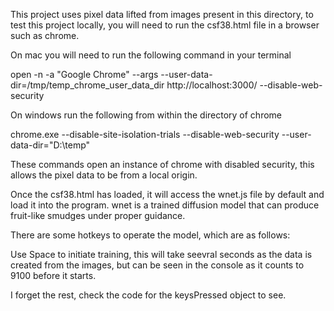 
This project uses pixel data lifted from images present in this directory, 
to test this project locally, you will need to run the csf38.html file in a browser such as chrome.

On mac you will need to run the following command in your terminal 

open -n -a "Google Chrome" --args --user-data-dir=/tmp/temp_chrome_user_data_dir http://localhost:3000/ --disable-web-security 

On windows run the following from within the directory of chrome

chrome.exe  --disable-site-isolation-trials --disable-web-security --user-data-dir="D:\temp"

These commands open an instance of chrome with disabled security, this allows the pixel data to be from a local origin. 

Once the csf38.html has loaded, it will access the wnet.js file by default and load it into the program. 
wnet is a trained diffusion model that can produce fruit-like smudges under proper guidance. 


There are some hotkeys to operate the model, which are as follows:

Use Space to initiate training, this will take seevral seconds as the data is created from the images, but can be seen in the console as it counts to 9100 before it starts.

I forget the rest, check the code for the keysPressed object to see. 

